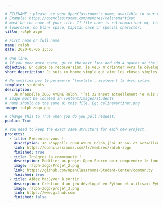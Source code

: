 ```yaml
---

# FILENAME : please use your OpenClassrooms's name, available in your url.
# Example: https://openclassrooms.com/membres/celinemartinet
# must be the name of your file. If file name is celinemartinet.md, title is celinemartinet.
# lowercase, no blank space, Capital case or special character.
title: ralph-zogo

# First name or full name
name: ralph
date: 2020-05-06 13:06

# One line.
# If you need more space, go to the next line and add 4 spaces on the left, as in 'description'.
objective: En quête de reconversion, je veux m'orienter vers le développement informatique.
short_description: Je suis un homme simple qui aime les choses simples.

# Ne modifiez pas le paramètre 'template', seulement la description
template: students
description: 
    Je m’appelle ZOGO AYENE Ralph, j’ai 32 anset actuellement je suis sur contrat au sein du 2ème Régiment Etranger de génie basé dans la ville de Saint-Christol. 
# image must be located in content/images/students
# name should be the same as this file. Eg: celinemartinet.png
image: ralph-zogo.png

# Change this to True when you do you pull request.
public: True

# You need to keep the exact same structure for each new project. 
projects:
  - title: Présentez-vous !
    description: Je m’appelle ZOGO AYENE Ralph,j’ai 32 ans et actuellement je suis sur contrat au sein du 2ème Régiment Etranger de génie basé dans la ville de Saint-Christol.
    link: https://openclassrooms.com/fr/membres/ralph-zogo
    finished: true
  - title: Intégrez la communauté !
    description: Modifier un projet Open Source pour comprendre le fonctionnement de GIT, de Github et des pull requests.
    image: ralph-zogo/Projet_2.png
    link: https://github.com/OpenClassrooms-Student-Center/community 
    finished: true
  - title: Aidez MacGyver à sortir !
    description: Création d’un jeu développé en Python et utilisant PyGame.
    image: ralph-zogo/projet_3.png
    link: https://www.github.com
    finished: false
---
```

